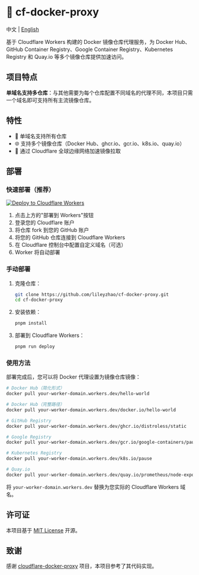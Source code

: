 # 🐳 cf-docker-proxy

中文 | [English](README_EN.md)

基于 Cloudflare Workers 构建的 Docker 镜像仓库代理服务，为 Docker Hub、GitHub Container Registry、Google Container Registry、Kubernetes Registry 和 Quay.io 等多个镜像仓库提供加速访问。

## 项目特点

**单域名支持多仓库**：与其他需要为每个仓库配置不同域名的代理不同，本项目只需一个域名即可支持所有主流镜像仓库。

## 特性

- 🔗 单域名支持所有仓库
- 🌐 支持多个镜像仓库（Docker Hub、ghcr.io、gcr.io、k8s.io、quay.io）
- 🚀 通过 Cloudflare 全球边缘网络加速镜像拉取

## 部署

### 快速部署（推荐）

[![Deploy to Cloudflare Workers](https://deploy.workers.cloudflare.com/button)](https://deploy.workers.cloudflare.com/?url=https://github.com/lileyzhao/cf-docker-proxy)

1. 点击上方的"部署到 Workers"按钮
2. 登录您的 Cloudflare 账户
3. 将仓库 fork 到您的 GitHub 账户
4. 将您的 GitHub 仓库连接到 Cloudflare Workers
5. 在 Cloudflare 控制台中配置自定义域名（可选）
6. Worker 将自动部署

### 手动部署

1. 克隆仓库：

   ```bash
   git clone https://github.com/lileyzhao/cf-docker-proxy.git
   cd cf-docker-proxy
   ```

2. 安装依赖：

   ```bash
   pnpm install
   ```

3. 部署到 Cloudflare Workers：

   ```bash
   pnpm run deploy
   ```

### 使用方法

部署完成后，您可以将 Docker 代理设置为镜像仓库镜像：

```bash
# Docker Hub（简化形式）
docker pull your-worker-domain.workers.dev/hello-world

# Docker Hub（完整路径）
docker pull your-worker-domain.workers.dev/docker.io/hello-world

# GitHub Registry
docker pull your-worker-domain.workers.dev/ghcr.io/distroless/static

# Google Registry
docker pull your-worker-domain.workers.dev/gcr.io/google-containers/pause

# Kubernetes Registry
docker pull your-worker-domain.workers.dev/k8s.io/pause

# Quay.io
docker pull your-worker-domain.workers.dev/quay.io/prometheus/node-exporter
```

将 `your-worker-domain.workers.dev` 替换为您实际的 Cloudflare Workers 域名。

## 许可证

本项目基于 [MIT License](LICENSE) 开源。

## 致谢

感谢 [cloudflare-docker-proxy](https://github.com/ciiiii/cloudflare-docker-proxy) 项目，本项目参考了其代码实现。
